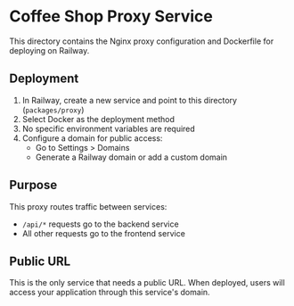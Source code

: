 # Coffee Shop Proxy Service

This directory contains the Nginx proxy configuration and Dockerfile for deploying on Railway.

## Deployment

1. In Railway, create a new service and point to this directory (`packages/proxy`)
2. Select Docker as the deployment method
3. No specific environment variables are required
4. Configure a domain for public access:
   - Go to Settings > Domains
   - Generate a Railway domain or add a custom domain

## Purpose

This proxy routes traffic between services:
- `/api/*` requests go to the backend service
- All other requests go to the frontend service

## Public URL

This is the only service that needs a public URL. When deployed, users will access your application through this service's domain. 